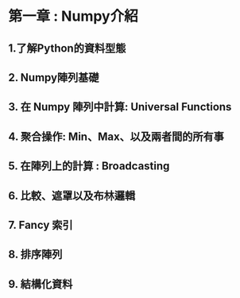 # 第一章 : Numpy介紹

## 1.了解Python的資料型態

## 2. Numpy陣列基礎

## 3. 在 Numpy 陣列中計算: Universal Functions

## 4. 聚合操作: Min、Max、以及兩者間的所有事

## 5. 在陣列上的計算 : Broadcasting

## 6. 比較、遮罩以及布林邏輯

## 7. Fancy 索引

## 8. 排序陣列

## 9. 結構化資料
